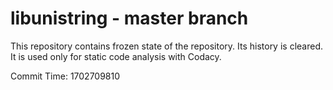 # libunistring - master branch

This repository contains frozen state of the repository.
Its history is cleared. It is used only for static code
analysis with Codacy.

Commit Time: 1702709810